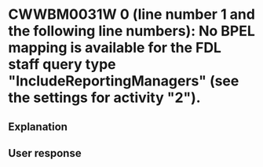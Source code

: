 # CWWBM0031W 0 (line number 1 and the following line numbers): No BPEL mapping is available for the FDL staff query type "IncludeReportingManagers" (see the settings for activity "2").

## Explanation

## User response